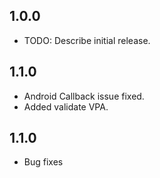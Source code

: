 ## 1.0.0

* TODO: Describe initial release.

## 1.1.0

* Android Callback issue fixed.
* Added validate VPA.

## 1.1.0

* Bug fixes
